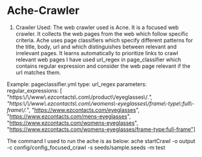 # Ache-Crawler


1. Crawler Used:
The web crawler used is Acne. It is a focused web crawler. It collects the web pages from the web which follow specific criteria. Ache uses page classifiers which specify different patterns for the title, body, url and which distinguishes between relevant and irrelevant pages. It learns automatically to prioritize links to crawl relevant web pages
I have used url_regex in page_classifier which contains regular expression and consider the web page relevant if the url matches them.

  Example: pageclassifier.yml
  type: url_regex parameters:
  regular_expressions: [
"https:\\/\\/www\\.ezcontacts\\.com\\/product\\/eyeglasses\\/.*", "https:\\/\\/www\\.ezcontacts\\.com\\/womens\\-eyeglasses\\/frame\\-type\\:full\\-frame\\/.*", "https://www.ezcontacts.com/eyeglasses",
"https://www.ezcontacts.com/mens-eyeglasses", "https://www.ezcontacts.com/womens-eyeglasses", "https://www.ezcontacts.com/womens-eyeglasses/frame-type:full-frame"]

  The command I used to run the ache is as below:
    ache startCrawl -o output -c config/config_focused_crawl -s seeds/sample.seeds -m test
